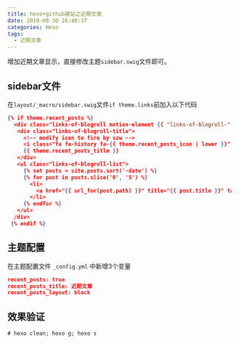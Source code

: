 ```yaml
---
title: hexo+github建站之近期文章
date: 2019-08-30 16:48:37
categories: Hexo
tags:
  - 近期文章
---
```


增加近期文章显示，直接修改主题`sidebar.swig`文件即可。

## sidebar文件

在`layout/_macro/sidebar.swig`文件`if theme.links`前加入以下代码

```json
{% if theme.recent_posts %}
  <div class="links-of-blogroll motion-element {{ "links-of-blogroll-" + theme.recent_posts_layout  }}">
   <div class="links-of-blogroll-title">
     <!-- modify icon to fire by szw -->
     <i class="fa fa-history fa-{{ theme.recent_posts_icon | lower }}" aria-hidden="true"></i>
     {{ theme.recent_posts_title }}
   </div>
   <ul class="links-of-blogroll-list">
     {% set posts = site.posts.sort('-date') %}
     {% for post in posts.slice('0', '5') %}
       <li>
         <a href="{{ url_for(post.path) }}" title="{{ post.title }}" target="_blank">{{ post.title }}</a>
       </li>
     {% endfor %}
   </ul>
  /div>
 {% endif %}
```

## 主题配置

在主题配置文件 `_config.yml` 中新增3个变量

```json
recent_posts: true
recent_posts_title: 近期文章
recent_posts_layout: block
```

## 效果验证

```shell
# hexo clean; hexo g; hexo s
```
